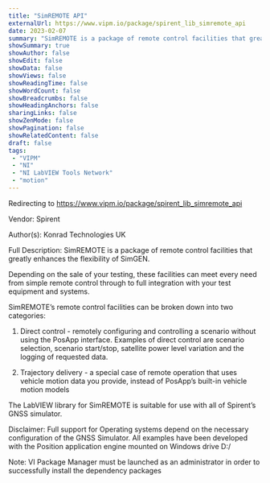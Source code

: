 ```yaml
---
title: "SimREMOTE API"
externalUrl: https://www.vipm.io/package/spirent_lib_simremote_api
date: 2023-02-07
summary: "SimREMOTE is a package of remote control facilities that greatly enhances the flexibility of SimGEN."
showSummary: true
showAuthor: false
showEdit: false
showData: false
showViews: false
showReadingTime: false
showWordCount: false
showBreadcrumbs: false
showHeadingAnchors: false
sharingLinks: false
showZenMode: false
showPagination: false
showRelatedContent: false
draft: false
tags:
 - "VIPM"
 - "NI"
 - "NI LabVIEW Tools Network"
 - "motion"
---
```


Redirecting to https://www.vipm.io/package/spirent_lib_simremote_api

Vendor: Spirent

Author(s): Konrad Technologies UK
 
Full Description:
SimREMOTE is a package of remote control facilities that greatly enhances the flexibility of SimGEN.

Depending on the sale of your testing, these facilities can meet every need from simple remote control through to full integration with your test equipment and systems. 

SimREMOTE’s remote control facilities can be broken down into two categories:

1. Direct control - remotely configuring and controlling a scenario without using the PosApp interface. Examples of direct control are scenario selection, scenario start/stop, satellite power level variation and the logging of requested data.

2. Trajectory delivery - a special case of remote operation that uses vehicle motion data you provide, instead of PosApp’s built-in vehicle motion models


The LabVIEW library for SimREMOTE is suitable for use with all of Spirent’s GNSS simulator.

Disclaimer: Full support for Operating systems depend on the necessary configuration of the GNSS Simulator. All examples have been developed with the Position application engine mounted on Windows drive D:/

Note: VI Package Manager must be launched as an administrator in order to successfully install the dependency packages